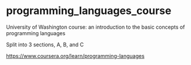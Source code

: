 # programming_languages_course

University of Washington course: an introduction to the basic concepts of programming languages

Split into 3 sections, A, B, and C

https://www.coursera.org/learn/programming-languages
